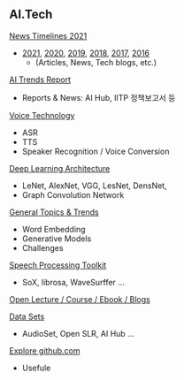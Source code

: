 ## AI.Tech 
[News Timelines 2021](./docs/NewsTimeline2021.md)  
* [2021](./docs/NewsTimeline2021.md), [2020](./docs/NewsTimeline2020.md), [2019](./docs/NewsTimeline2019.md), [2018](./docs/NewsTimeline2018.md), [2017](./docs/NewsTimeline2017.md), [2016](NewsTimeline2016.md)
  * (Articles, News, Tech blogs, etc.)

[AI Trends Report](./docs/TrendsReport.md)
* Reports & News: AI Hub, IITP 정책보고서 등 

[Voice Technology](./docs/VoiceTechTopics.md)
* ASR
* TTS
* Speaker Recognition / Voice Conversion  
  
[Deep Learning Architecture](./docs/DLArchitectures.md)
* LeNet, AlexNet, VGG, LesNet, DensNet, 
* Graph Convolution Network 

[General Topics & Trends](./docs/TrendsTopics.md)
* Word Embedding 
* Generative Models
* Challenges 

[Speech Processing Toolkit](./docs/SpeechProcToolkit.md)
* SoX, librosa, WaveSurffer ... 
  
[Open Lecture / Course / Ebook / Blogs](./docs/OpenCourseBook.md)

[Data Sets](./docs/Datasets.md)
* AudioSet, Open SLR, AI Hub ... 

[Explore github.com](./docs/git_collection.md)
* Usefule 
